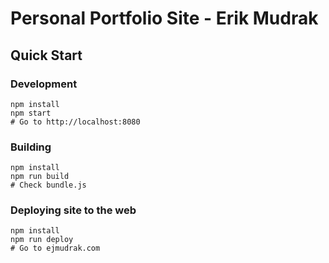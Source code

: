 # Personal Portfolio Site - Erik Mudrak

## Quick Start

### Development
```ShellSession
npm install
npm start
# Go to http://localhost:8080
```

### Building
```ShellSession
npm install
npm run build
# Check bundle.js
```

### Deploying site to the web
```ShellSession
npm install
npm run deploy
# Go to ejmudrak.com
```
